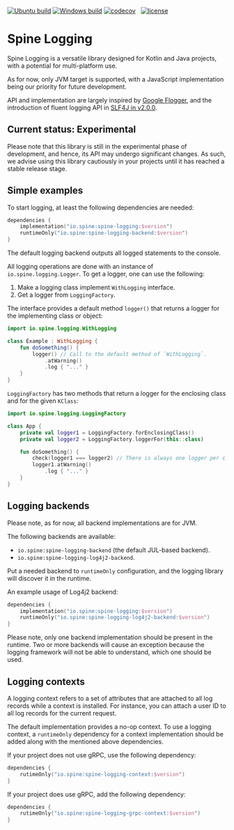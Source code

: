 [![Ubuntu build][ubuntu-build-badge]][gh-actions]
[![Windows build][windows-build-badge]][gh-actions]
[![codecov][codecov-badge]][codecov] &nbsp;
[![license][license-badge]][license]

# Spine Logging

Spine Logging is a versatile library designed for Kotlin and Java projects, 
with a potential for multi-platform use. 

As for now, only JVM target is supported, with a JavaScript implementation 
being our priority for future development.

API and implementation are largely inspired by [Google Flogger][flogger],
and the introduction of fluent logging API in [SLF4J in v2.0.0][fluent-slf4j].

## Current status: Experimental

Please note that this library is still in the experimental phase of development, 
and hence, its API may undergo significant changes. As such, we advise using 
this library cautiously in your projects until it has reached a stable 
release stage.

## Simple examples

To start logging, at least the following dependencies are needed:

```kotlin
dependencies {
    implementation("io.spine:spine-logging:$version")
    runtimeOnly("io.spine:spine-logging-backend:$version")
}
```

The default logging backend outputs all logged statements to the console.

All logging operations are done with an instance of `io.spine.logging.Logger`.
To get a logger, one can use the following:

1. Make a logging class implement `WithLogging` interface.
2. Get a logger from `LoggingFactory`.

The interface provides a default method `logger()` that returns a logger
for the implementing class or object:

```kotlin
import io.spine.logging.WithLogging

class Example : WithLogging {
    fun doSomething() {
        logger() // Call to the default method of `WithLogging`.
            .atWarning()
            .log { "..." }
    }
}
```

`LoggingFactory` has two methods that return a logger for the enclosing class
and for the given `KClass`:

```kotlin
import io.spine.logging.LoggingFactory

class App {
    private val logger1 = LoggingFactory.forEnclosingClass()
    private val logger2 = LoggingFactory.loggerFor(this::class)

    fun doSomething() {
        check(logger1 === logger2) // There is always one logger per class.
        logger1.atWarning()
            .log { "..." }
    }
}
```

## Logging backends

Please note, as for now, all backend implementations are for JVM.

The following backends are available:

* `io.spine:spine-logging-backend` (the default JUL-based backend).
* `io.spine:spine-logging-log4j2-backend`.

Put a needed backend to `runtimeOnly` configuration, and the logging library
will discover it in the runtime.

An example usage of Log4j2 backend:

```kotlin
dependencies {
    implementation("io.spine:spine-logging:$version")
    runtimeOnly("io.spine:spine-logging-log4j2-backend:$version")
}
```

Please note, only one backend implementation should be present in the runtime.
Two or more backends will cause an exception because the logging framework 
will not be able to understand, which one should be used.

## Logging contexts

A logging context refers to a set of attributes that are attached to all log 
records while a context is installed. For instance, you can attach a user ID 
to all log records for the current request.

The default implementation provides a no-op context. To use a logging context, 
a `runtimeOnly` dependency for a context implementation should be added along 
with the mentioned above dependencies.

If your project does not use gRPC, use the following dependency:

```kotlin
dependencies {
    rutimeOnly("io.spine:spine-logging-context:$version")
}
```

If your project does use gRPC, add the following dependency:

```kotlin
dependencies {
    rutimeOnly("io.spine:spine-logging-grpc-context:$version")
}
```

[codecov]: https://codecov.io/gh/SpineEventEngine/logging
[codecov-badge]: https://codecov.io/gh/SpineEventEngine/logging/branch/master/graph/badge.svg
[license-badge]: https://img.shields.io/badge/license-Apache%20License%202.0-blue.svg?style=flat
[license]: http://www.apache.org/licenses/LICENSE-2.0
[gh-actions]: https://github.com/SpineEventEngine/logging/actions
[ubuntu-build-badge]: https://github.com/SpineEventEngine/logging/actions/workflows/build-on-ubuntu.yml/badge.svg
[windows-build-badge]: https://github.com/SpineEventEngine/logging/actions/workflows/build-on-windows.yml/badge.svg
[flogger]: https://google.github.io/flogger
[fluent-slf4j]: https://www.slf4j.org/manual.html#fluent
